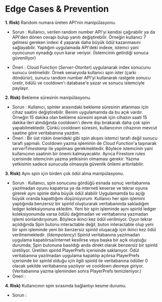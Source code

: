 # Edge Cases & Prevention

**1. Risk)** Random numara üreten API'nin manipülasyonu.

  - Sorun : Kullanıcı, verilen random number API'yi kendisi çağırabilir ya da API'den dönen cevapı bulup yanıtı değiştirebilir. 
		    Örneğin kullanıcı 7 gelmesi gereken indexi 4 yaparak daha büyük ödül kazanmasını sağlayabilir.
            Yaptığım uygulamada API'deki indexe, istemci yani oyuncunun oynadığı oyun karar veriyor. (İstemcinin getirdiği sonuca güveniliyor)
	
   - Öneri : Cloud Function (*Server-Otoriter*) uygulanarak index sonucunu sunucu üretmelidir. 
			      Örnek senaryoda kullanıcı spin ister (çarkı döndürür), sunucu random number API'yi kullanarak rastgele sonucu üretir, ödülü ve cooldown'ı database'e yazar ve sonucu istemciyle paylaşır.
			  
**2. Risk)** Bekleme süresinin manipülasyonu.

  - Sorun : Kullanıcı, spinler arasındaki bekleme süresinin atlanması için cihaz saatini değiştirebilir.
            Benim uygulamamda da bu açık vardır. Örneğin 15 dakika olan bekleme süresini aşmak için cihazın saati 15 dakika ileri alındığında cooldown'ı devre dışı bırakarak daha çok spin yapabilmektedir. Çünkü cooldown süresini, kullanıcının cihazının mevcut saatine 			    göre veritabanına yazdım.
  - Öneri : Bir üst riskin önerideki gibi spin akışını istemci tarafı değil sunucu tarafı yapmalı. 
	          Cooldown yazma işleminin de *Cloud Function*'a taşınarak *serverTimestamp* ile yapılması gerekmektedir. Böylece istemcinin yani kullanıcının saatinin bir önemi kalmayacaktır. 
			      Ayrıca Firestore rules içerisinde istemcinin yazma yetkisinin olmaması gerekir. Yazma yetkisinin sadece sunucuda olmasıyla güvenlik önlemi arttırılabilir.
			  
**3. Risk)** Aynı spin için birden çok ödül alma manipülasyonu.

  - Sorun : Kullanıcı, spin sonucunu gördüğü esnada sonuç veritabanına yazılmadan oyunu kapatırsa ya da interneti keserse ve tekrar oyuna girerek aynı spinle daha büyük ödül alabilir
			      Uygulamamda bu açığı büyük oranda kapattığımı düşünüyorum. Kullanıcı her spin işlemini yaptığında benzersiz bir spinId oluşturarak veritabanında sakladığım ledger koleksiyonuna ekledim.
            Yeni bir spin işleminde aynı spinId ledger koleksiyonumda varsa ödülü dağıtmadan ve veritabanına yazmadan işlemi sonlandırıyorum. Böylece ikinci kez ödül verilmiyor. Oyun tekrar açıldığında Spin butonu interactable değil, buton interactable olup yeni bir spin               işleminde yeni bir benzersiz spinId oluşacağı için ikinci kez ödül verilmemektedir. (*Idempotency*)
    SpinId veritabanına yazılmadan uygulama kapatılırsa/internet kesilirse veya başka bir açık oluştuğu durumda; Spin butonuna basıldığı anda direkt olarak benzersiz bir spinId üretiliyor. Üretilen spinId PlayerPrefs                     içerisinde saklanıyor. Ödül veritabanına yazılmadan uygulama kapatılıp açılırsa PlayerPrefs içerisinde bir spinId olduğu için ilgili spinId ile veritabanına ödüller 0 olacak şekilde veritabanına yazılıyor ve cooldown devreye giriyor. (Veritabanına yazma işleminden sonra PlayerPrefs temizleniyor.)  
  - Öneri :     

**4. Risk)** Kullanıcının spin sırasında bağlantıyı kesme durumu.

- Sorun :
